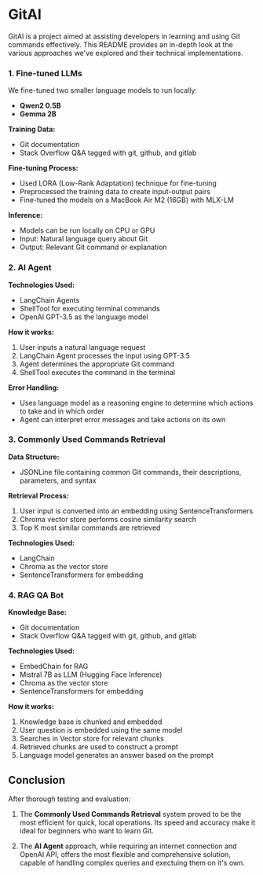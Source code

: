 # GitAI

GitAI is a project aimed at assisting developers in learning and using Git commands effectively. This README provides an in-depth look at the various approaches we've explored and their technical implementations.


### 1. Fine-tuned LLMs

We fine-tuned two smaller language models to run locally:

- **Qwen2 0.5B**
- **Gemma 2B**

**Training Data:**
- Git documentation
- Stack Overflow Q&A tagged with git, github, and gitlab

**Fine-tuning Process:**
- Used LORA (Low-Rank Adaptation) technique for fine-tuning
- Preprocessed the training data to create input-output pairs
- Fine-tuned the models on a MacBook Air M2 (16GB) with MLX-LM

**Inference:**
- Models can be run locally on CPU or GPU
- Input: Natural language query about Git
- Output: Relevant Git command or explanation

### 2. AI Agent 

**Technologies Used:**
- LangChain Agents
- ShellTool for executing terminal commands
- OpenAI GPT-3.5 as the language model

**How it works:**
1. User inputs a natural language request
2. LangChain Agent processes the input using GPT-3.5
3. Agent determines the appropriate Git command
4. ShellTool executes the command in the terminal

**Error Handling:**
- Uses language model as a reasoning engine to determine which actions to take and in which order
- Agent can interpret error messages and take actions on its own

### 3. Commonly Used Commands Retrieval

**Data Structure:**
- JSONLine file containing common Git commands, their descriptions, parameters, and syntax

**Retrieval Process:**
1. User input is converted into an embedding using SentenceTransformers
2. Chroma vector store performs cosine similarity search
3. Top K most similar commands are retrieved

**Technologies Used:**
- LangChain 
- Chroma as the vector store
- SentenceTransformers for embedding 

### 4. RAG QA Bot

**Knowledge Base:**
- Git documentation
- Stack Overflow Q&A tagged with git, github, and gitlab

**Technologies Used:**
- EmbedChain for RAG
- Mistral 7B as LLM (Hugging Face Inference)
- Chroma as the vector store
- SentenceTransformers for embedding

**How it works:**
1. Knowledge base is chunked and embedded
2. User question is embedded using the same model
3. Searches in Vector store for relevant chunks
4. Retrieved chunks are used to construct a prompt
5. Language model generates an answer based on the prompt

## Conclusion

After thorough testing and evaluation:

1. The **Commonly Used Commands Retrieval** system proved to be the most efficient for quick, local operations. Its speed and accuracy make it ideal for beginners who want to learn Git.

2. The **AI Agent** approach, while requiring an internet connection and OpenAI API, offers the most flexible and comprehensive solution, capable of handling complex queries and exectuing them on it's own.

<!-- ## Getting Started

(Add installation and usage instructions here)

## Contributing

(Provide guidelines for contributors)

## License

(Specify the license for your project) -->